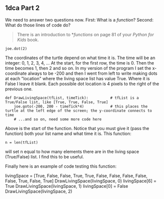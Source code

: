 ## 1dca Part 2


We need to answer two questions now. First: What is a *function*? Second: What do those lines of code do? 


> There is an introduction to **functions* on page 81 of your *Python for Kids* book. 



```
joe.dot(2) 
```

The coordinates of the turtle depend on what time it is. The time will be an integer: 0, 1, 2, 3, 4, ... 
At the start, for the first row, the time is 0. Then the time becomes 1, then 2 and so on. In my version 
of the program I set the x-coordinate always to be -200 and then I went from left to write making dots 
at each "location" where the living space list has value True. Where it is False I leave it blank. 
Each possible dot location is 4 pixels to the right of the previous one. 

```
def DrawLivingSpace(tfList, timeTick):          # tfList is a True/False list, like [True, True, False, True]
    joe.goto(-200, 200 - timeTick*4)            # this places the turtle at the left edge of the screen; the y-coordinate connects to time
    # ...and so on, need some more code here
```

Above is the start of the function. Notice that you must give it (pass the function) both your list name and what time it is. This function:

```
n = len(tfList) 
```

will set n equal to how many elements there are in the living space (True/False) list. I find this to be useful.

Finally here is an example of code testing this function:

livingSpace = [True, False, False, True, True, False, False, False, False, False, True, False, True]
DrawLivingSpace(livingSpace, 0)
livingSpace[6] = True
DrawLivingSpace(livingSpace, 1)
livingSpace[0] = False
DrawLivingSpace(livingSpace, 2)
